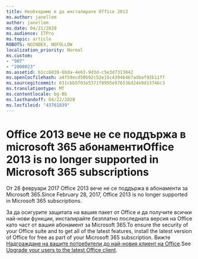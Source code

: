 ```yaml
---
title: Необходимо е да инсталирате Office 2013
ms.author: janellem
author: janellem
ms.date: 04/21/2020
ms.audience: ITPro
ms.topic: article
ROBOTS: NOINDEX, NOFOLLOW
localization_priority: Normal
ms.custom:
- "907"
- "2000023"
ms.assetid: b1cc6839-6bda-4e63-9d3d-c5e3d7313042
ms.openlocfilehash: a4f59ecd50b92c52e15c4394b467adbaf92b11ff
ms.sourcegitcommit: 631cbb5f03e5371f0995e976536d24e9d13746c3
ms.translationtype: MT
ms.contentlocale: bg-BG
ms.lasthandoff: 04/22/2020
ms.locfileid: "43761839"
---
```

# <a name="office-2013-is-no-longer-supported-in-microsoft-365-subscriptions"></a><span data-ttu-id="3c3bc-102">Office 2013 вече не се поддържа в microsoft 365 абонаменти</span><span class="sxs-lookup"><span data-stu-id="3c3bc-102">Office 2013 is no longer supported in Microsoft 365 subscriptions</span></span>

<span data-ttu-id="3c3bc-103">От 28 февруари 2017 Office 2013 вече не се поддържа в абонаменти за Microsoft 365.</span><span class="sxs-lookup"><span data-stu-id="3c3bc-103">Since February 28, 2017, Office 2013 is no longer supported in Microsoft 365 subscriptions.</span></span>
  
<span data-ttu-id="3c3bc-104">За да осигурите защитата на вашия пакет от Office и да получите всички най-нови функции, инсталирайте безплатно последната версия на Office като част от вашия абонамент за Microsoft 365.</span><span class="sxs-lookup"><span data-stu-id="3c3bc-104">To ensure the security of your Office suite and to get all of the latest features, install the latest version of Office for free as part of your Microsoft 365 subscription.</span></span> <span data-ttu-id="3c3bc-105">Вижте [Надграждане на вашите потребители до най-новия клиент на Office](https://docs.microsoft.com/office365/admin/setup/upgrade-users-to-latest-office-client).</span><span class="sxs-lookup"><span data-stu-id="3c3bc-105">See [Upgrade your users to the latest Office client](https://docs.microsoft.com/office365/admin/setup/upgrade-users-to-latest-office-client).</span></span>
  